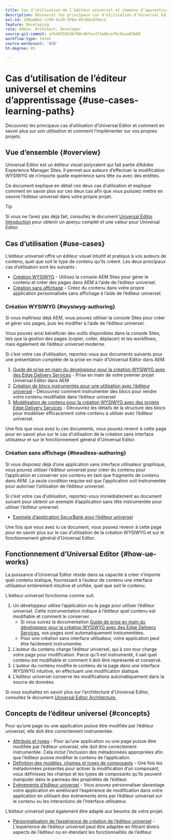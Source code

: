 ```yaml
---
title: Cas d’utilisation de l’éditeur universel et chemins d’apprentissage
description: Découvrez les principaux cas d’utilisation d’Universal Editor, comment en savoir plus sur son utilisation et comment l’implémenter sur vos propres projets.
exl-id: 398ad0e2-c299-4c49-9784-05c84c67bec2
feature: Developing
role: Admin, Architect, Developer
source-git-commit: a7b48559e5bf60c86fecd73a8bcef6c9aaa03b80
workflow-type: tm+mt
source-wordcount: '858'
ht-degree: 0%

---
```


# Cas d’utilisation de l’éditeur universel et chemins d’apprentissage {#use-cases-learning-paths}

Découvrez les principaux cas d’utilisation d’Universal Editor et comment en savoir plus sur son utilisation et comment l’implémenter sur vos propres projets.

## Vue d’ensemble {#overview}

Universal Editor est un éditeur visuel polyvalent qui fait partie d’Adobe Experience Manager Sites. Il permet aux auteurs d’effectuer la modification WYSIWYG de n’importe quelle expérience sans tête ou avec des entêtes.

Ce document explique en détail ces deux cas d’utilisation et explique comment en savoir plus sur ces deux cas afin que vous puissiez mettre en oeuvre l’éditeur universel dans votre propre projet.

>[!TIP]
>
>Si vous ne l’avez pas déjà fait, consultez le document [Universal Editor Introduction](/help/implementing/universal-editor/introduction.md) pour obtenir un aperçu complet et une valeur pour Universal Editor.

## Cas d’utilisation {#use-cases}

L’éditeur universel offre un éditeur visuel intuitif et pratique à vos auteurs de contenu, quel que soit le type de contenu qu’ils créent. Les deux principaux cas d’utilisation sont les suivants :

* [Création WYSIWYG](#wysiwyg-authoring) - Utilisez la console AEM Sites pour gérer le contenu et créer des pages dans AEM à l’aide de l’éditeur universel.
* [Création sans affichage](#headless-authoring) - Créez du contenu dans votre propre application personnalisée sans affichage à l’aide de l’éditeur universel.

### Création WYSIWYG {#wysiwyg-authoring}

Si vous maîtrisez déjà AEM, vous pouvez utiliser la console Sites pour créer et gérer vos pages, puis les modifier à l’aide de l’éditeur universel.

Vous pouvez ainsi bénéficier des outils disponibles dans la console Sites, tels que la gestion des pages (copier, coller, déplacer) et les workflows, mais également de l’éditeur universel moderne.

Si c’est votre cas d’utilisation, reportez-vous aux documents suivants pour une présentation complète de la prise en main d’Universal Editor dans AEM.

1. [Guide de prise en main du développeur pour la création WYSIWYG avec des Edge Delivery Services](/help/edge/wysiwyg-authoring/edge-dev-getting-started.md) - Prise en main de votre premier projet Universal Editor dans AEM
1. [Création de blocs instrumentés pour une utilisation avec l’éditeur universel](/help/edge/wysiwyg-authoring/create-block.md) - Découvrez comment instrumenter des blocs pour rendre votre contenu modifiable dans l’éditeur universel
1. [Modélisation de contenu pour la création WYSIWYG avec des projets Edge Delivery Services](/help/edge/wysiwyg-authoring/content-modeling.md) - Découvrez les détails de la structure des blocs pour modéliser efficacement votre contenu à utiliser avec l’éditeur universel.

Une fois que vous avez lu ces documents, vous pouvez revenir à cette page pour en savoir plus sur le cas d’utilisation de la création sans interface utilisateur et sur le fonctionnement général d’Universal Editor.

### Création sans affichage {#headless-authoring}

Si vous disposez déjà d’une application sans interface utilisateur graphique, vous pouvez utiliser l’éditeur universel pour créer du contenu pour l’application et conserver son contenu en tant que fragments de contenu dans AEM. La seule condition requise est que l’application soit instrumentée pour autoriser l’utilisation de l’éditeur universel.

Si c’est votre cas d’utilisation, reportez-vous immédiatement au document suivant pour obtenir un exemple d’application sans tête instrumentée pour utiliser l’éditeur universel.

* [Exemple d’application SecurBank pour l’éditeur universel](/help/implementing/universal-editor/securbank.md)

Une fois que vous avez lu ce document, vous pouvez revenir à cette page pour en savoir plus sur le cas d’utilisation de la création WYSIWYG et sur le fonctionnement général d’Universal Editor.

## Fonctionnement d’Universal Editor {#how-ue-works}

La puissance d’Universal Editor réside dans sa capacité à créer n’importe quel contenu statique, fournissant à l’auteur de contenu une interface utilisateur entièrement intuitive et unifiée, quel que soit le contenu.

L’éditeur universel fonctionne comme suit.

1. Un développeur utilise l’application ou la page pour utiliser l’éditeur universel. Cette instrumentation indique à l’éditeur quel contenu est modifiable et comment le conserver.
   * Si vous suivez la documentation [Guide de prise en main du développeur pour la création WYSIWYG avec des Edge Delivery Services](/help/edge/wysiwyg-authoring/edge-dev-getting-started.md), vos pages sont automatiquement instrumentées.
   * Pour une création sans interface utilisateur, votre application peut être facilement instrumentée.
1. L’auteur du contenu charge l’éditeur universel, qui à son tour charge votre page pour modification. Parce qu’il est instrumenté, il sait quel contenu est modifiable et comment il doit être représenté et conservé.
1. L’auteur du contenu modifie le contenu de la page dans une interface WYSIWYG intuitive, en effectuant une modification statique.
1. L’éditeur universel conserve les modifications automatiquement dans la source de données.

Si vous souhaitez en savoir plus sur l’architecture d’Universal Editor, consultez le document [Universal Editor Architecture.](/help/implementing/universal-editor/architecture.md)

## Concepts de l’éditeur universel {#concepts}

Pour qu’une page ou une application puisse être modifiée par l’éditeur universel, elle doit être correctement instrumentée.

* [Attributs et types](/help/implementing/universal-editor/attributes-types.md) - Pour qu’une application ou une page puisse être modifiée par l’éditeur universel, elle doit être correctement instrumentée. Cela inclut l’inclusion des métadonnées appropriées afin que l’éditeur puisse modifier le contenu de l’application.
* [Définition des modèles, champs et types de composants](/help/implementing/universal-editor/field-types.md) - Une fois les métadonnées présentes pour activer la modification d’un composant, vous définissez les champs et les types de composants qu’ils peuvent manipuler dans le panneau des propriétés de l’éditeur.
* [Événements d’éditeur universel](/help/implementing/universal-editor/events.md) - Vous pouvez personnaliser davantage votre application en améliorant l’expérience de modification dans votre application en utilisant des événements émis par l’éditeur universel sur le contenu ou les interactions de l’interface utilisateur.

L’éditeur universel peut également être adapté aux besoins de votre projet.

* [Personnalisation de l’expérience de création de l’éditeur universel](/help/implementing/universal-editor/customizing.md) - L’expérience de l’éditeur universel peut être adaptée en filtrant divers aspects de l’éditeur ou en étendant les fonctionnalités de l’éditeur.
